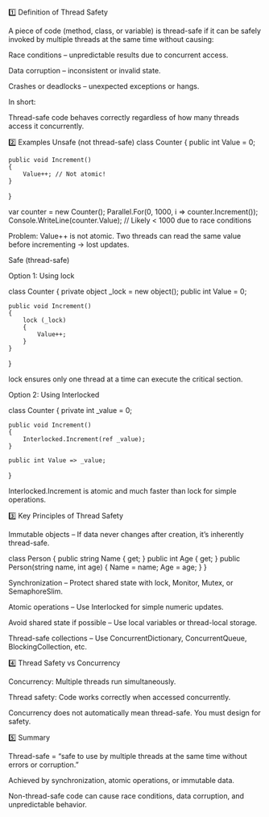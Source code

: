 ﻿1️⃣ Definition of Thread Safety

A piece of code (method, class, or variable) is thread-safe if it can be safely invoked by multiple threads at the same time without causing:

Race conditions – unpredictable results due to concurrent access.

Data corruption – inconsistent or invalid state.

Crashes or deadlocks – unexpected exceptions or hangs.

In short:

Thread-safe code behaves correctly regardless of how many threads access it concurrently.

2️⃣ Examples
Unsafe (not thread-safe)
class Counter
{
public int Value = 0;

    public void Increment()
    {
        Value++; // Not atomic!
    }
}

var counter = new Counter();
Parallel.For(0, 1000, i => counter.Increment());
Console.WriteLine(counter.Value); // Likely < 1000 due to race conditions


Problem: Value++ is not atomic. Two threads can read the same value before incrementing → lost updates.

Safe (thread-safe)

Option 1: Using lock

class Counter
{
private object _lock = new object();
public int Value = 0;

    public void Increment()
    {
        lock (_lock)
        {
            Value++;
        }
    }
}


lock ensures only one thread at a time can execute the critical section.

Option 2: Using Interlocked

class Counter
{
private int _value = 0;

    public void Increment()
    {
        Interlocked.Increment(ref _value);
    }

    public int Value => _value;
}


Interlocked.Increment is atomic and much faster than lock for simple operations.

3️⃣ Key Principles of Thread Safety

Immutable objects – If data never changes after creation, it’s inherently thread-safe.

class Person
{
public string Name { get; }
public int Age { get; }
public Person(string name, int age) { Name = name; Age = age; }
}


Synchronization – Protect shared state with lock, Monitor, Mutex, or SemaphoreSlim.

Atomic operations – Use Interlocked for simple numeric updates.

Avoid shared state if possible – Use local variables or thread-local storage.

Thread-safe collections – Use ConcurrentDictionary, ConcurrentQueue, BlockingCollection, etc.

4️⃣ Thread Safety vs Concurrency

Concurrency: Multiple threads run simultaneously.

Thread safety: Code works correctly when accessed concurrently.

Concurrency does not automatically mean thread-safe. You must design for safety.

5️⃣ Summary

Thread-safe = “safe to use by multiple threads at the same time without errors or corruption.”

Achieved by synchronization, atomic operations, or immutable data.

Non-thread-safe code can cause race conditions, data corruption, and unpredictable behavior.